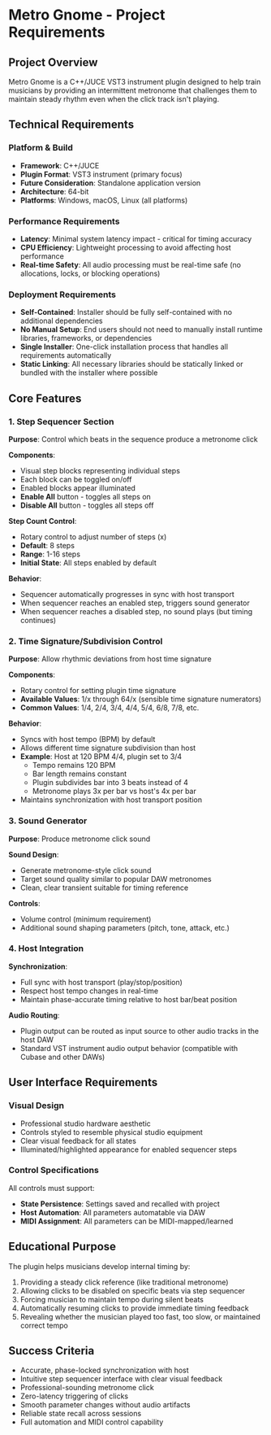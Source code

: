 # Metro Gnome - Project Requirements

## Project Overview
Metro Gnome is a C++/JUCE VST3 instrument plugin designed to help train musicians by providing an intermittent metronome that challenges them to maintain steady rhythm even when the click track isn't playing.

## Technical Requirements

### Platform & Build
- **Framework**: C++/JUCE
- **Plugin Format**: VST3 instrument (primary focus)
- **Future Consideration**: Standalone application version
- **Architecture**: 64-bit
- **Platforms**: Windows, macOS, Linux (all platforms)

### Performance Requirements
- **Latency**: Minimal system latency impact - critical for timing accuracy
- **CPU Efficiency**: Lightweight processing to avoid affecting host performance
- **Real-time Safety**: All audio processing must be real-time safe (no allocations, locks, or blocking operations)

### Deployment Requirements
- **Self-Contained**: Installer should be fully self-contained with no additional dependencies
- **No Manual Setup**: End users should not need to manually install runtime libraries, frameworks, or dependencies
- **Single Installer**: One-click installation process that handles all requirements automatically
- **Static Linking**: All necessary libraries should be statically linked or bundled with the installer where possible

## Core Features

### 1. Step Sequencer Section
**Purpose**: Control which beats in the sequence produce a metronome click

**Components**:
- Visual step blocks representing individual steps
- Each block can be toggled on/off
- Enabled blocks appear illuminated
- **Enable All** button - toggles all steps on
- **Disable All** button - toggles all steps off

**Step Count Control**:
- Rotary control to adjust number of steps (x)
- **Default**: 8 steps
- **Range**: 1-16 steps
- **Initial State**: All steps enabled by default

**Behavior**:
- Sequencer automatically progresses in sync with host transport
- When sequencer reaches an enabled step, triggers sound generator
- When sequencer reaches a disabled step, no sound plays (but timing continues)

### 2. Time Signature/Subdivision Control
**Purpose**: Allow rhythmic deviations from host time signature

**Components**:
- Rotary control for setting plugin time signature
- **Available Values**: 1/x through 64/x (sensible time signature numerators)
- **Common Values**: 1/4, 2/4, 3/4, 4/4, 5/4, 6/8, 7/8, etc.

**Behavior**:
- Syncs with host tempo (BPM) by default
- Allows different time signature subdivision than host
- **Example**: Host at 120 BPM 4/4, plugin set to 3/4
  - Tempo remains 120 BPM
  - Bar length remains constant
  - Plugin subdivides bar into 3 beats instead of 4
  - Metronome plays 3x per bar vs host's 4x per bar
- Maintains synchronization with host transport position

### 3. Sound Generator
**Purpose**: Produce metronome click sound

**Sound Design**:
- Generate metronome-style click sound
- Target sound quality similar to popular DAW metronomes
- Clean, clear transient suitable for timing reference

**Controls**:
- Volume control (minimum requirement)
- Additional sound shaping parameters (pitch, tone, attack, etc.)

### 4. Host Integration
**Synchronization**:
- Full sync with host transport (play/stop/position)
- Respect host tempo changes in real-time
- Maintain phase-accurate timing relative to host bar/beat position

**Audio Routing**:
- Plugin output can be routed as input source to other audio tracks in the host DAW
- Standard VST instrument audio output behavior (compatible with Cubase and other DAWs)

## User Interface Requirements

### Visual Design
- Professional studio hardware aesthetic
- Controls styled to resemble physical studio equipment
- Clear visual feedback for all states
- Illuminated/highlighted appearance for enabled sequencer steps

### Control Specifications
All controls must support:
- **State Persistence**: Settings saved and recalled with project
- **Host Automation**: All parameters automatable via DAW
- **MIDI Assignment**: All parameters can be MIDI-mapped/learned

## Educational Purpose
The plugin helps musicians develop internal timing by:
1. Providing a steady click reference (like traditional metronome)
2. Allowing clicks to be disabled on specific beats via step sequencer
3. Forcing musician to maintain tempo during silent beats
4. Automatically resuming clicks to provide immediate timing feedback
5. Revealing whether the musician played too fast, too slow, or maintained correct tempo

## Success Criteria
- Accurate, phase-locked synchronization with host
- Intuitive step sequencer interface with clear visual feedback
- Professional-sounding metronome click
- Zero-latency triggering of clicks
- Smooth parameter changes without audio artifacts
- Reliable state recall across sessions
- Full automation and MIDI control capability
